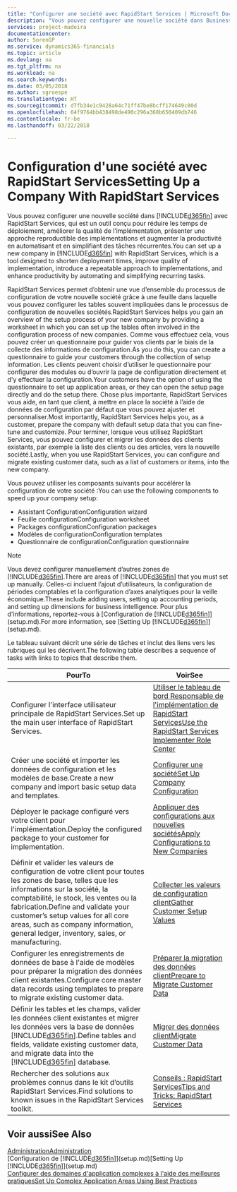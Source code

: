 ```yaml
---
title: "Configurer une société avec RapidStart Services | Microsoft Docs"
description: "Vous pouvez configurer une nouvelle société dans Business Central avec RapidStart Services, qui est un outil conçu pour réduire les temps de déploiement, améliorer la qualité de l’implémentation, présenter une approche reproductible des implémentations et augmenter la productivité en automatisant et en simplifiant des tâches récurrentes."
services: project-madeira
documentationcenter: 
author: SorenGP
ms.service: dynamics365-financials
ms.topic: article
ms.devlang: na
ms.tgt_pltfrm: na
ms.workload: na
ms.search.keywords: 
ms.date: 03/05/2018
ms.author: sgroespe
ms.translationtype: HT
ms.sourcegitcommit: d7fb34e1c9428a64c71ff47be8bcff174649c00d
ms.openlocfilehash: 64f9764bb438498de490c296a368b650409db746
ms.contentlocale: fr-be
ms.lasthandoff: 03/22/2018

---
```

# <a name="setting-up-a-company-with-rapidstart-services"></a><span data-ttu-id="d1c82-103">Configuration d'une société avec RapidStart Services</span><span class="sxs-lookup"><span data-stu-id="d1c82-103">Setting Up a Company With RapidStart Services</span></span>
<span data-ttu-id="d1c82-104">Vous pouvez configurer une nouvelle société dans [!INCLUDE[d365fin](includes/d365fin_md.md)] avec RapidStart Services, qui est un outil conçu pour réduire les temps de déploiement, améliorer la qualité de l’implémentation, présenter une approche reproductible des implémentations et augmenter la productivité en automatisant et en simplifiant des tâches récurrentes.</span><span class="sxs-lookup"><span data-stu-id="d1c82-104">You can set up a new company in [!INCLUDE[d365fin](includes/d365fin_md.md)] with RapidStart Services, which is a tool designed to shorten deployment times, improve quality of implementation, introduce a repeatable approach to implementations, and enhance productivity by automating and simplifying recurring tasks.</span></span>  

<span data-ttu-id="d1c82-105">RapidStart Services permet d’obtenir une vue d’ensemble du processus de configuration de votre nouvelle société grâce à une feuille dans laquelle vous pouvez configurer les tables souvent impliquées dans le processus de configuration de nouvelles sociétés.</span><span class="sxs-lookup"><span data-stu-id="d1c82-105">RapidStart Services helps you gain an overview of the setup process of your new company by providing a worksheet in which you can set up the tables often involved in the configuration process of new companies.</span></span> <span data-ttu-id="d1c82-106">Comme vous effectuez cela, vous pouvez créer un questionnaire pour guider vos clients par le biais de la collecte des informations de configuration.</span><span class="sxs-lookup"><span data-stu-id="d1c82-106">As you do this, you can create a questionnaire to guide your customers through the collection of setup information.</span></span> <span data-ttu-id="d1c82-107">Les clients peuvent choisir d’utiliser le questionnaire pour configurer des modules ou d’ouvrir la page de configuration directement et d'y effectuer la configuration.</span><span class="sxs-lookup"><span data-stu-id="d1c82-107">Your customers have the option of using the questionnaire to set up application areas, or they can open the setup page directly and do the setup there.</span></span> <span data-ttu-id="d1c82-108">Chose plus importante, RapidStart Services vous aide, en tant que client, à mettre en place la société à l’aide de données de configuration par défaut que vous pouvez ajuster et personnaliser.</span><span class="sxs-lookup"><span data-stu-id="d1c82-108">Most importantly, RapidStart Services helps you, as a customer, prepare the company with default setup data that you can fine-tune and customize.</span></span> <span data-ttu-id="d1c82-109">Pour terminer, lorsque vous utilisez RapidStart Services, vous pouvez configurer et migrer les données des clients existants, par exemple la liste des clients ou des articles, vers la nouvelle société.</span><span class="sxs-lookup"><span data-stu-id="d1c82-109">Lastly, when you use RapidStart Services, you can configure and migrate existing customer data, such as a list of customers or items, into the new company.</span></span>

<span data-ttu-id="d1c82-110">Vous pouvez utiliser les composants suivants pour accélérer la configuration de votre société :</span><span class="sxs-lookup"><span data-stu-id="d1c82-110">You can use the following components to speed up your company setup:</span></span>  

-   <span data-ttu-id="d1c82-111">Assistant Configuration</span><span class="sxs-lookup"><span data-stu-id="d1c82-111">Configuration wizard</span></span>  
-   <span data-ttu-id="d1c82-112">Feuille configuration</span><span class="sxs-lookup"><span data-stu-id="d1c82-112">Configuration worksheet</span></span>  
-   <span data-ttu-id="d1c82-113">Packages configuration</span><span class="sxs-lookup"><span data-stu-id="d1c82-113">Configuration packages</span></span>  
-   <span data-ttu-id="d1c82-114">Modèles de configuration</span><span class="sxs-lookup"><span data-stu-id="d1c82-114">Configuration templates</span></span>  
-   <span data-ttu-id="d1c82-115">Questionnaire de configuration</span><span class="sxs-lookup"><span data-stu-id="d1c82-115">Configuration questionnaire</span></span>  

> [!Note]  
>  <span data-ttu-id="d1c82-116">Vous devez configurer manuellement d’autres zones de [!INCLUDE[d365fin](includes/d365fin_md.md)].</span><span class="sxs-lookup"><span data-stu-id="d1c82-116">There are areas of [!INCLUDE[d365fin](includes/d365fin_md.md)] that you must set up manually.</span></span> <span data-ttu-id="d1c82-117">Celles-ci incluent l’ajout d’utilisateurs, la configuration de périodes comptables et la configuration d’axes analytiques pour la veille économique.</span><span class="sxs-lookup"><span data-stu-id="d1c82-117">These include adding users, setting up accounting periods, and setting up dimensions for business intelligence.</span></span> <span data-ttu-id="d1c82-118">Pour plus d'informations, reportez-vous à [Configuration de [!INCLUDE[d365fin](includes/d365fin_md.md)]](setup.md).</span><span class="sxs-lookup"><span data-stu-id="d1c82-118">For more information, see [Setting Up [!INCLUDE[d365fin](includes/d365fin_md.md)]](setup.md).</span></span>

 <span data-ttu-id="d1c82-119">Le tableau suivant décrit une série de tâches et inclut des liens vers les rubriques qui les décrivent.</span><span class="sxs-lookup"><span data-stu-id="d1c82-119">The following table describes a sequence of tasks with links to topics that describe them.</span></span>

|<span data-ttu-id="d1c82-120">**Pour**</span><span class="sxs-lookup"><span data-stu-id="d1c82-120">**To**</span></span>|<span data-ttu-id="d1c82-121">**Voir**</span><span class="sxs-lookup"><span data-stu-id="d1c82-121">**See**</span></span>|  
|------------|-------------|  
|<span data-ttu-id="d1c82-122">Configurer l'interface utilisateur principale de RapidStart Services.</span><span class="sxs-lookup"><span data-stu-id="d1c82-122">Set up the main user interface of RapidStart Services.</span></span>|[<span data-ttu-id="d1c82-123">Utiliser le tableau de bord Responsable de l'implémentation de RapidStart Services</span><span class="sxs-lookup"><span data-stu-id="d1c82-123">Use the RapidStart Services Implementer Role Center</span></span>](admin-how-to-use-the-rapidstart-services-role-center-to-track-progress.md)|  
|<span data-ttu-id="d1c82-124">Créer une société et importer les données de configuration et les modèles de base.</span><span class="sxs-lookup"><span data-stu-id="d1c82-124">Create a new company and import basic setup data and templates.</span></span>|[<span data-ttu-id="d1c82-125">Configurer une société</span><span class="sxs-lookup"><span data-stu-id="d1c82-125">Set Up Company Configuration</span></span>](admin-set-up-company-configuration.md)|  
|<span data-ttu-id="d1c82-126">Déployer le package configuré vers votre client pour l'implémentation.</span><span class="sxs-lookup"><span data-stu-id="d1c82-126">Deploy the configured package to your customer for implementation.</span></span>|[<span data-ttu-id="d1c82-127">Appliquer des configurations aux nouvelles sociétés</span><span class="sxs-lookup"><span data-stu-id="d1c82-127">Apply Configurations to New Companies</span></span>](admin-apply-configuration-to-new-companies.md)|
|<span data-ttu-id="d1c82-128">Définir et valider les valeurs de configuration de votre client pour toutes les zones de base, telles que les informations sur la société, la comptabilité, le stock, les ventes ou la fabrication.</span><span class="sxs-lookup"><span data-stu-id="d1c82-128">Define and validate your customer’s setup values for all core areas, such as company information, general ledger, inventory, sales, or manufacturing.</span></span>|[<span data-ttu-id="d1c82-129">Collecter les valeurs de configuration client</span><span class="sxs-lookup"><span data-stu-id="d1c82-129">Gather Customer Setup Values</span></span>](admin-gather-customer-setup-values.md)|  
|<span data-ttu-id="d1c82-130">Configurer les enregistrements de données de base à l'aide de modèles pour préparer la migration des données client existantes.</span><span class="sxs-lookup"><span data-stu-id="d1c82-130">Configure core master data records using templates to prepare to migrate existing customer data.</span></span>|[<span data-ttu-id="d1c82-131">Préparer la migration des données client</span><span class="sxs-lookup"><span data-stu-id="d1c82-131">Prepare to Migrate Customer Data</span></span>](admin-use-templates-to-prepare-customer-data-for-migration.md)|  
|<span data-ttu-id="d1c82-132">Définir les tables et les champs, valider les données client existantes et migrer les données vers la base de données [!INCLUDE[d365fin](includes/d365fin_md.md)].</span><span class="sxs-lookup"><span data-stu-id="d1c82-132">Define tables and fields, validate existing customer data, and migrate data into the [!INCLUDE[d365fin](includes/d365fin_md.md)] database.</span></span>|[<span data-ttu-id="d1c82-133">Migrer des données client</span><span class="sxs-lookup"><span data-stu-id="d1c82-133">Migrate Customer Data</span></span>](admin-migrate-customer-data.md)|  
|<span data-ttu-id="d1c82-134">Rechercher des solutions aux problèmes connus dans le kit d’outils RapidStart Services.</span><span class="sxs-lookup"><span data-stu-id="d1c82-134">Find solutions to known issues in the RapidStart Services toolkit.</span></span>|[<span data-ttu-id="d1c82-135">Conseils : RapidStart Services</span><span class="sxs-lookup"><span data-stu-id="d1c82-135">Tips and Tricks: RapidStart Services</span></span>](admin-tips-and-tricks-rapidstart-services.md)|  

## <a name="see-also"></a><span data-ttu-id="d1c82-136">Voir aussi</span><span class="sxs-lookup"><span data-stu-id="d1c82-136">See Also</span></span>  
[<span data-ttu-id="d1c82-137">Administration</span><span class="sxs-lookup"><span data-stu-id="d1c82-137">Administration</span></span>](admin-setup-and-administration.md)  
<span data-ttu-id="d1c82-138">[Configuration de [!INCLUDE[d365fin](includes/d365fin_md.md)]](setup.md)</span><span class="sxs-lookup"><span data-stu-id="d1c82-138">[Setting Up [!INCLUDE[d365fin](includes/d365fin_md.md)]](setup.md)</span></span>  
[<span data-ttu-id="d1c82-139">Configurer des domaines d'application complexes à l'aide des meilleures pratiques</span><span class="sxs-lookup"><span data-stu-id="d1c82-139">Set Up Complex Application Areas Using Best Practices</span></span>](set-up-complex-application-areas-using-best-practices.md)   

